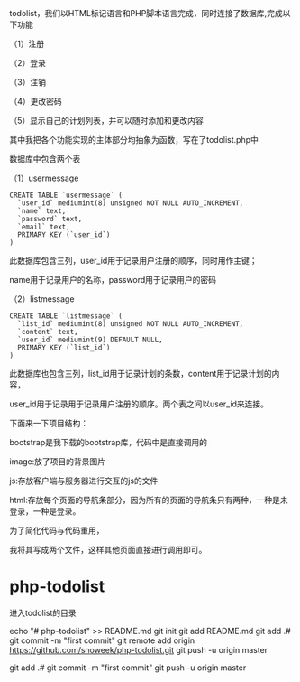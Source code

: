 todolist，我们以HTML标记语言和PHP脚本语言完成，同时连接了数据库,完成以下功能

（1）注册

（2）登录

（3）注销

（4）更改密码

（5）显示自己的计划列表，并可以随时添加和更改内容

其中我把各个功能实现的主体部分均抽象为函数，写在了todolist.php中

数据库中包含两个表

（1）usermessage
```
CREATE TABLE `usermessage` (
  `user_id` mediumint(8) unsigned NOT NULL AUTO_INCREMENT,
  `name` text,
  `password` text,
  `email` text,
  PRIMARY KEY (`user_id`)
)
```
此数据库包含三列，user_id用于记录用户注册的顺序，同时用作主键；

name用于记录用户的名称，password用于记录用户的密码

（2）listmessage

```
CREATE TABLE `listmessage` (
  `list_id` mediumint(8) unsigned NOT NULL AUTO_INCREMENT,
  `content` text,
  `user_id` mediumint(9) DEFAULT NULL,
  PRIMARY KEY (`list_id`)
) 
```
此数据库也包含三列，list_id用于记录计划的条数，content用于记录计划的内容，

user_id用于记录用于记录用户注册的顺序。两个表之间以user_id来连接。

下面来一下项目结构：

bootstrap是我下载的bootstrap库，代码中是直接调用的

image:放了项目的背景图片

js:存放客户端与服务器进行交互的js的文件

html:存放每个页面的导航条部分，因为所有的页面的导航条只有两种，一种是未登录，一种是登录。

为了简化代码与代码重用，

我将其写成两个文件，这样其他页面直接进行调用即可。







# php-todolist
进入todolist的目录

echo "# php-todolist" >> README.md
git init
git add README.md
git add .#
git commit -m "first commit"
git remote add origin https://github.com/snoweek/php-todolist.git
git push -u origin master



git add .#
git commit -m "first commit"
git push -u origin master
